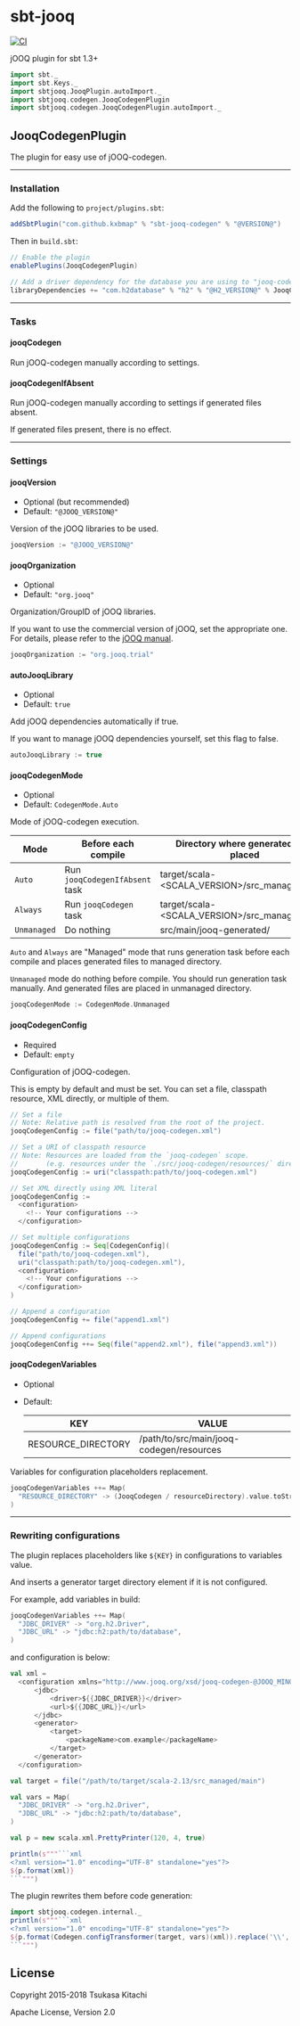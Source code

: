 # sbt-jooq

[![CI](https://github.com/kxbmap/sbt-jooq/actions/workflows/ci.yml/badge.svg)](https://github.com/kxbmap/sbt-jooq/actions/workflows/ci.yml)

jOOQ plugin for sbt 1.3+

```scala mdoc:invisible
import sbt._
import sbt.Keys._
import sbtjooq.JooqPlugin.autoImport._
import sbtjooq.codegen.JooqCodegenPlugin
import sbtjooq.codegen.JooqCodegenPlugin.autoImport._
```

## JooqCodegenPlugin

The plugin for easy use of jOOQ-codegen.

___
### Installation

Add the following to `project/plugins.sbt`:

```scala mdoc:compile-only
addSbtPlugin("com.github.kxbmap" % "sbt-jooq-codegen" % "@VERSION@")
```

Then in `build.sbt`:

```scala mdoc:compile-only
// Enable the plugin
enablePlugins(JooqCodegenPlugin)

// Add a driver dependency for the database you are using to "jooq-codegen" scope
libraryDependencies += "com.h2database" % "h2" % "@H2_VERSION@" % JooqCodegen
```

___
### Tasks

#### jooqCodegen

Run jOOQ-codegen manually according to settings.

#### jooqCodegenIfAbsent

Run jOOQ-codegen manually according to settings if generated files absent.

If generated files present, there is no effect.

___
### Settings

#### jooqVersion

- Optional (but recommended)
- Default: `"@JOOQ_VERSION@"`

Version of the jOOQ libraries to be used.

```scala mdoc:compile-only
jooqVersion := "@JOOQ_VERSION@"
```

#### jooqOrganization

- Optional
- Default: `"org.jooq"`

Organization/GroupID of jOOQ libraries.

If you want to use the commercial version of jOOQ, set the appropriate one. For details, please refer to
the [jOOQ manual](https://www.jooq.org/doc/@JOOQ_MINOR_VERSION@/manual/getting-started/tutorials/jooq-in-7-steps/jooq-in-7-steps-step1/).

```scala mdoc:compile-only
jooqOrganization := "org.jooq.trial"
```

#### autoJooqLibrary

- Optional
- Default: `true`

Add jOOQ dependencies automatically if true.

If you want to manage jOOQ dependencies yourself, set this flag to false.

```scala mdoc:compile-only
autoJooqLibrary := true
```

#### jooqCodegenMode

- Optional
- Default: `CodegenMode.Auto`

Mode of jOOQ-codegen execution.

|Mode         |Before each compile            |Directory where generated files placed         |
|-------------|-------------------------------|-----------------------------------------------|
|`Auto`       |Run `jooqCodegenIfAbsent` task |target/scala-<SCALA_VERSION>/src_managed/main/ |
|`Always`     |Run `jooqCodegen` task         |target/scala-<SCALA_VERSION>/src_managed/main/ |
|`Unmanaged`  |Do nothing                     |src/main/jooq-generated/                       |

`Auto` and `Always` are "Managed" mode that runs generation task before each compile and places
generated files to managed directory.

`Unmanaged` mode do nothing before compile. You should run generation task manually.
And generated files are placed in unmanaged directory.

```scala mdoc:compile-only
jooqCodegenMode := CodegenMode.Unmanaged
```

#### jooqCodegenConfig

- Required
- Default: `empty`

Configuration of jOOQ-codegen.

This is empty by default and must be set. You can set a file, classpath resource, XML directly, or multiple of them.


```scala mdoc:compile-only
// Set a file
// Note: Relative path is resolved from the root of the project.
jooqCodegenConfig := file("path/to/jooq-codegen.xml")
```

```scala mdoc:compile-only
// Set a URI of classpath resource
// Note: Resources are loaded from the `jooq-codegen` scope.
//       (e.g. resources under the `./src/jooq-codegen/resources/` directory)
jooqCodegenConfig := uri("classpath:path/to/jooq-codegen.xml")
```

```scala mdoc:compile-only
// Set XML directly using XML literal
jooqCodegenConfig :=
  <configuration>
    <!-- Your configurations -->
  </configuration>
```

```scala mdoc:compile-only
// Set multiple configurations
jooqCodegenConfig := Seq[CodegenConfig](
  file("path/to/jooq-codegen.xml"),
  uri("classpath:path/to/jooq-codegen.xml"),
  <configuration>
    <!-- Your configurations -->
  </configuration>
)

// Append a configuration
jooqCodegenConfig += file("append1.xml")

// Append configurations
jooqCodegenConfig ++= Seq(file("append2.xml"), file("append3.xml"))
```

#### jooqCodegenVariables

- Optional
- Default:

  |KEY                |VALUE                                          |
  |-------------------|-----------------------------------------------|
  |RESOURCE_DIRECTORY |/path/to/src/main/jooq-codegen/resources       |

Variables for configuration placeholders replacement.

```scala mdoc:compile-only
jooqCodegenVariables ++= Map(
  "RESOURCE_DIRECTORY" -> (JooqCodegen / resourceDirectory).value.toString
)
```

___
### Rewriting configurations

The plugin replaces placeholders like `${KEY}` in configurations to variables value.

And inserts a generator target directory element if it is not configured.

For example, add variables in build:

```scala mdoc:compile-only
jooqCodegenVariables ++= Map(
  "JDBC_DRIVER" -> "org.h2.Driver",
  "JDBC_URL" -> "jdbc:h2:path/to/database",
)
```

and configuration is below:

```scala mdoc:invisible
val xml = 
  <configuration xmlns="http://www.jooq.org/xsd/jooq-codegen-@JOOQ_MINOR_VERSION@.0.xsd">
      <jdbc>
          <driver>${{JDBC_DRIVER}}</driver>
          <url>${{JDBC_URL}}</url>
      </jdbc>
      <generator>
          <target>
              <packageName>com.example</packageName>
          </target>
      </generator>
  </configuration>

val target = file("/path/to/target/scala-2.13/src_managed/main")

val vars = Map(
  "JDBC_DRIVER" -> "org.h2.Driver",
  "JDBC_URL" -> "jdbc:h2:path/to/database",
)

val p = new scala.xml.PrettyPrinter(120, 4, true)
```
````scala mdoc:passthrough
println(s"""```xml
<?xml version="1.0" encoding="UTF-8" standalone="yes"?>
${p.format(xml)}
```""")
````

The plugin rewrites them before code generation:

````scala mdoc:passthrough
import sbtjooq.codegen.internal._
println(s"""```xml
<?xml version="1.0" encoding="UTF-8" standalone="yes"?>
${p.format(Codegen.configTransformer(target, vars)(xml)).replace('\\', '/')}
```""")
````

## License

Copyright 2015-2018 Tsukasa Kitachi

Apache License, Version 2.0
